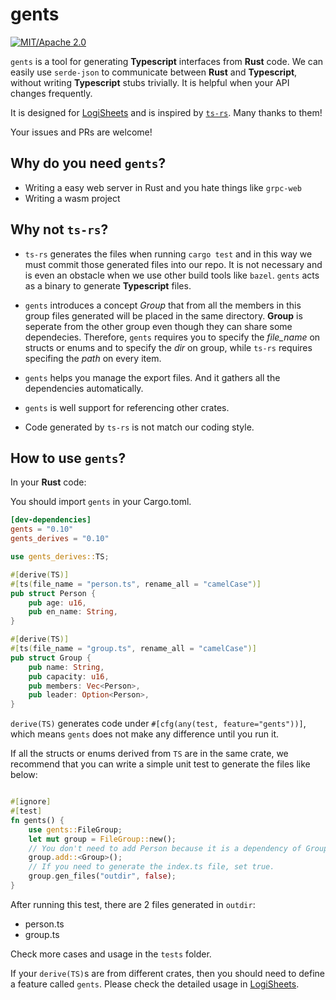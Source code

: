 # gents

[![MIT/Apache 2.0](https://img.shields.io/badge/license-MIT/Mit-blue.svg)](./LICENSE)

`gents` is a tool for generating **Typescript** interfaces from **Rust** code.
We can easily use `serde-json` to communicate between **Rust** and **Typescript**,
without writing **Typescript** stubs trivially.
It is helpful when your API changes frequently.

It is designed for [LogiSheets](https://github.com/proclml/LogiSheets) and
is inspired by [`ts-rs`](https://github.com/Aleph-Alpha/ts-rs). Many thanks to them!

Your issues and PRs are welcome!

## Why do you need `gents`?

- Writing a easy web server in Rust and you hate things like `grpc-web`
- Writing a wasm project

## Why not  `ts-rs`?

- `ts-rs` generates the files when running `cargo test` and in this way we must
commit those generated files into our repo.
It is not necessary and is even an obstacle when we use other build tools like `bazel`.
`gents` acts as a binary to generate **Typescript** files.

- `gents` introduces a concept *Group* that from all the members in
this group files generated will be placed in the same directory. **Group** is seperate from the other group even though they can share some
dependecies. Therefore, `gents` requires you to specify the *file_name* on structs
or enums and to specify the *dir* on group, while `ts-rs` requires specifing the *path* on every item.

- `gents` helps you manage the export files. And it gathers all the dependencies automatically.

- `gents` is well support for referencing other crates.

- Code generated by `ts-rs` is not match our coding style.

## How to use `gents`?

In your **Rust** code:

You should import `gents` in your Cargo.toml.

```toml
[dev-dependencies]
gents = "0.10"
gents_derives = "0.10"
```

```rust
use gents_derives::TS;

#[derive(TS)]
#[ts(file_name = "person.ts", rename_all = "camelCase")]
pub struct Person {
    pub age: u16,
    pub en_name: String,
}

#[derive(TS)]
#[ts(file_name = "group.ts", rename_all = "camelCase")]
pub struct Group {
    pub name: String,
    pub capacity: u16,
    pub members: Vec<Person>,
    pub leader: Option<Person>,
}
```

`derive(TS)` generates code under `#[cfg(any(test, feature="gents"))]`, which means `gents` does not make any difference until you run it.

If all the structs or enums derived from `TS` are in the same crate,
we recommend that you can write a simple unit test to generate the files like below:

```rust

#[ignore]
#[test]
fn gents() {
    use gents::FileGroup;
    let mut group = FileGroup::new();
    // You don't need to add Person because it is a dependency of Group and it will be added automatically
    group.add::<Group>();
    // If you need to generate the index.ts file, set true.
    group.gen_files("outdir", false);
}
```

After running this test, there are 2 files generated in `outdir`:

- person.ts
- group.ts

Check more cases and usage in the `tests` folder.

If your `derive(TS)`s are from different crates, then you should need to define a feature called `gents`. Please check the detailed usage in [LogiSheets](https://github.com/proclml/LogiSheets/blob/master/crates/buildtools/src/generate.rs).
